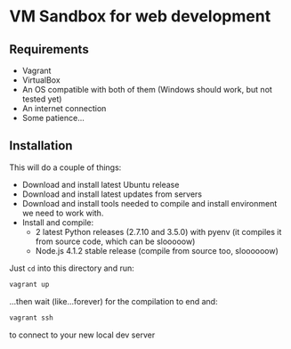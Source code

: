 # VM Sandbox for web development

## Requirements

- Vagrant
- VirtualBox
- An OS compatible with both of them (Windows should work, but not tested yet)
- An internet connection
- Some patience...


## Installation

This will do a couple of things:

- Download and install latest Ubuntu release
- Download and install latest updates from servers
- Download and install tools needed to compile and install environment we need to work with.
- Install and compile:
    - 2 latest Python releases (2.7.10 and 3.5.0) with pyenv (it compiles it from source code, which can be slooooow)
    - Node.js 4.1.2 stable release (compile from source too, sloooooow)

Just `cd` into this directory and run:

``` bash
vagrant up
```

...then wait (like...forever) for the compilation to end and:

``` bash
vagrant ssh
```

to connect to your new local dev server
